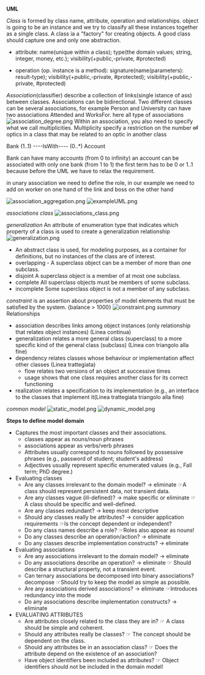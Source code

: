 **UML**

*Class* is formed by class name, attribute, operation and relationships. object is going to be an instance and
we try to classify all these instances together as a single class. A class ia a "factory" for creating objects.
A good class should capture one and only one abstraction. 

 - attribute: name(unique within a class); type(the domain values; string, integer, money, etc.); visibility(+public,-private, #protected)
 
  - operation (op. instance is a method): signature(name(parameters): result-type); visibility(+public,-private, #protected); visibility(+public,-private, #protected)
  
 *Association*(classifier) describe a collection of links(single istance of ass) between classes. Associations can be
 bidirectional. Two different classes can be several associations, for example Person and University can have two 
 associations Attended and WorksFor. here all type of associations
![association_degree.png](images%2Fassociation_degree.png)
Within an association, you also need to specify what we call multiplicities. Multiplicity specify a restriction
on the number ~~of~~ optics in a class that may be related to an optic in another class

Bank (1..1) ----IsWith---- (0..*) Account

Bank can have many accounts (from 0 to infinity)
an account can be associated with only one bank (from 1 to 1)
the first term has to be 0 or 1..1 because before the UML we have to relax the requirement.

in unary association we need to define the role, in our example we need to add on worker on one 
hand of the link and boss on the other hand

![association_aggregation.png](images%2Fassociation_aggregation.png)
![exampleUML.png](images%2FexampleUML.png)


*associations class*
![associations_class.png](images%2Fassociations_class.png)

*generalization*
An attribute of enumeration type that indicates which property of a
class is used to create a generalization relationship
![generalization.png](images%2Fgeneralization.png)

- An abstract class is used, for modeling purposes, as a container
for definitions, but no instances of the class are of interest. 
- overlapping - A superclass object can be a
member of more than one subclass.
- disjoint A superclass object is a member of at
  most one subclass.
- complete All superclass objects must be
  members of some subclass.
- incomplete Some superclass object is not a
  member of any subclass.

*constraint* is an assertion about properties of model
elements that must be satisfied by the system. {balance > 1000}
![constraint.png](images%2Fconstraint.png)
*summary*
Relationships
- association describes links among object instances (only relationship
that relates object instances) (Linea continua)
- generalization relates a more general class (superclass) to a more
specific kind of the general class (subclass) (Linea con triangolo alla fine)
- dependency relates classes whose behaviour or implementation
affect other classes (Linea trattegiata)
  - flow relates two versions of an object at successive times
  - usage shows that one class requires another class for its correct functioning
- realization relates a specification to its implementation (e.g., an
  interface to the classes that implement it(Linea trattegiata triangolo alla fine)

*common model*
![static_model.png](images%2Fstatic_model.png)
![dynamic_model.png](images%2Fdynamic_model.png)

**Steps to define model domain**
- Captures the most important classes and their associations.
  - classes appear as nouns/noun phrases
  - associations appear as verbs/verb phrases
  - Attributes usually correspond to nouns followed by possessive
    phrases (e.g., password of student; student's address)
  - Adjectives usually represent specific enumerated values
    (e.g., Fall term; PhD degree.)
- Evaluating classes
  - Are any classes irrelevant to the domain model? → eliminate
    ☞A class should represent persistent data, not transient data.
  - Are any classes vague (ill-defined)? → make specific or eliminate
    ☞A class should be specific and well-defined.
  - Are any classes redundant? → keep most descriptive
  - Should any classes really be attributes? → consider application requirements
    ☞Is the concept dependent or independent?
  - Do any class names describe a role?
    ☞Roles also appear as nouns!
  - Do any classes describe an operation/action? → eliminate
  - Do any classes describe implementation constructs? → eliminate
- Evaluating associations
  - Are any associations irrelevant to the domain model? → eliminate
  - Do any associations describe an operation? → eliminate
    ☞ Should describe a structural property, not a transient event.
  - Can ternary associations be decomposed into binary associations?
   decompose
    ☞Should try to keep the model as simple as possible.
  - Are any associations derived associations? → eliminate
    ☞Introduces redundancy into the mode
  - Do any associations describe implementation constructs? → eliminate
- EVALUATING ATTRIBUTES
  - Are attributes closely related to the class they are in?
  ☞ A class should be simple and coherent.
  - Should any attributes really be classes?
  ☞ The concept should be dependent on the class.
  - Should any attributes be in an association class?
  ☞ Does the attribute depend on the existence of an association?
  - Have object identifiers been included as attributes?
  ☞ Object identifiers should not be included in the domain model!